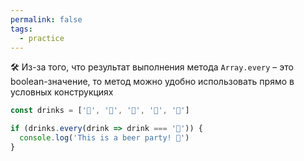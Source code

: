 ```yaml
---
permalink: false
tags:
  - practice
---
```



🛠 Из-за того, что результат выполнения метода `Array.every` – это boolean-значение, то метод можно удобно использовать прямо в условных конструкциях

```js
const drinks = ['🍺', '🍺', '🍺', '🍺', '🍺']

if (drinks.every(drink => drink === '🍺')) {
  console.log('This is a beer party! 🎉')
}
```
